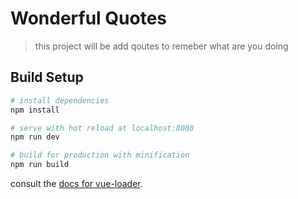 # Wonderful Quotes

> this project will be add qoutes to remeber what are you doing

## Build Setup

``` bash
# install dependencies
npm install

# serve with hot reload at localhost:8080
npm run dev

# build for production with minification
npm run build
```

consult the [docs for vue-loader](http://vuejs.github.io/vue-loader).

